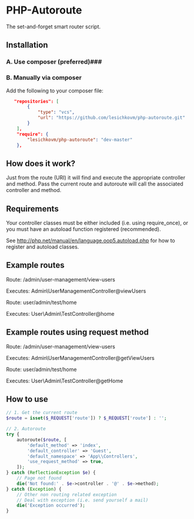 # PHP-Autoroute

The set-and-forget smart router script.

## Installation ##

### A. Use composer (preferred)###

### B. Manually via composer ###

Add the following to your composer file:

```json
   "repositories": [
        {
            "type": "vcs",
            "url": "https://github.com/lesichkovm/php-autoroute.git"
        }
    ],
    "require": {
        "lesichkovm/php-autoroute": "dev-master"
    },
```

## How does it work?
Just from the route (URI) it will find and execute the appropriate controller and method. Pass the current route and autoroute will call the associated controller and method.

## Requirements
Your controller classes must be either included (i.e. using require_once), or you must have an autoload function registered (recommended). 

See http://php.net/manual/en/language.oop5.autoload.php for how to register and autoload classes.

## Example routes

Route: /admin/user-management/view-users

Executes: Admin\UserManagementController@viewUsers

Route: user/admin/test/home

Executes: User\Admin\TestController@home

## Example routes using request method

Route: /admin/user-management/view-users

Executes: Admin\UserManagementController@getViewUsers


Route: user/admin/test/home

Executes: User\Admin\TestController@getHome

## How to use

```php
// 1. Get the current route
$route = isset($_REQUEST['route']) ? $_REQUEST['route'] : '';

// 2. Autoroute
try {
    autoroute($route, [
        'default_method' => 'index',
        'default_controller' => 'Guest',
        'default_namespace' => 'App\\Controllers',
        'use_request_method' => true,
    ]);
} catch (ReflectionException $e) {
    // Page not found
    die('Not found:' . $e->controller . '@' . $e->method);
} catch (Exception) {
    // Other non routing related exception
    // Deal with exception (i.e. send yourself a mail)
    die('Exception occurred');
}
```

